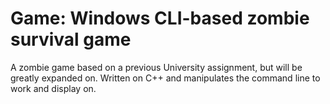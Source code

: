 # Game: Windows CLI-based zombie survival game

A zombie game based on a previous University assignment, but will be greatly expanded on. Written on C++ and manipulates the command line to work and display on.
